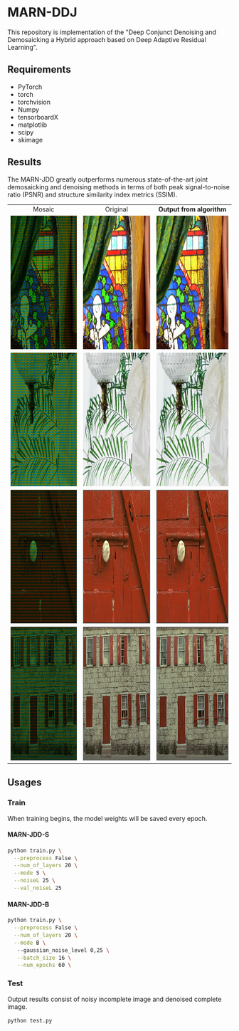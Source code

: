 # MARN-DDJ

This repository is implementation of the "Deep Conjunct Denoising and Demosaicking a Hybrid approach based on Deep Adaptive Residual Learning".

## Requirements
- PyTorch
- torch
- torchvision 
- Numpy
- tensorboardX 
- matplotlib
- scipy
- skimage


## Results

The MARN-JDD greatly outperforms numerous state-of-the-art joint demosaicking and denoising methods in terms of both peak signal-to-noise ratio (PSNR) and structure similarity index metrics (SSIM).

<table>
    <tr>
        <td><center>Mosaic</center></td>
         <td><center>Original</center></td>
        <td><center><b>Output from algorithm</b></center></td>
    </tr>
    <tr>
    	<td>
    		<center><img src="./testdata/1.tif_mosaic.png" height="300"></center>
    	</td>
    	<td>
    		<center><img src="./testdata/1.tif_original.png" height="300"></center>
    	</td>
        <td>
    		<center><img src="./testdata/1.tif_output.png" height="300"></center>
    	</td>
    </tr>
       <tr>
    	<td>
    		<center><img src="./testdata/4.tif_mosaic.png" height="300"></center>
    	</td>
    	<td>
    		<center><img src="./testdata/4.tif_original.png" height="300"></center>
    	</td>
        <td>
    		<center><img src="./testdata/4.tif_output.png" height="300"></center>
    	</td>
    </tr>
        <tr>
    	<td>
    		<center><img src="./testdata/kodim02.png_mosaic.png" height="300"></center>
    	</td>
    	<td>
    		<center><img src="./testdata/kodim02.png_original.png" height="300"></center>
    	</td>
        <td>
    		<center><img src="./testdata/kodim02.png_output.png" height="300"></center>
    	</td>
    </tr>
        <tr>
    	<td>
    		<center><img src="./testdata/kodim01.png_mosaic.png" height="300"></center>
    	</td>
    	<td>
    		<center><img src="./testdata/kodim01.png_original.png" height="300"></center>
    	</td>
        <td>
    		<center><img src="./testdata/kodim01.png_output.png" height="300"></center>
    	</td>
    </tr>
</table>

## Usages

### Train

When training begins, the model weights will be saved every epoch. <br />

#### MARN-JDD-S

```bash
python train.py \
  --preprocess False \
  --num_of_layers 20 \
  --mode S \
  --noiseL 25 \
  --val_noiseL 25  
```

#### MARN-JDD-B

```bash
python train.py \
  --preprocess False \
  --num_of_layers 20 \
  --mode B \             
   --gaussian_noise_level 0,25 \
   --batch_size 16 \
   --num_epochs 60 \  
```

### Test

Output results consist of noisy incomplete image and denoised complete image.

```bash
python test.py              
```
